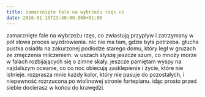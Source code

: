 ```yaml
---
title: zamarznięte fale na wybrzeżu rzęs co
date: 2016-01-15T23:40:00.000+01:00
---
```

zamarznięte fale na wybrzeżu rzęs, co zwiastują przypływ i zatrzymany w pół słowa proces wyzdrowienia. nic nie ma tam, gdzie była potrzeba. głucha pustka osiadła na zakurzonej podłodze starego domu, który legł w gruzach ze zmęczenia milczeniem. w uszach słyszę jeszcze szum, co mnoży morze w falach rozbijających się o zimne skały. jeszcze pamiętam wyspy na najdalszym oceanie, co co noc obiecują zasklepienie i życie, które nie istnieje. rozprasza mnie każdy kolor, który nie pasuje do pozostałych, i niepewność rozrzucona po wiolinowej stronie fortepianu. idąc prosto przed siebie docierasz w końcu do krawędzi.
